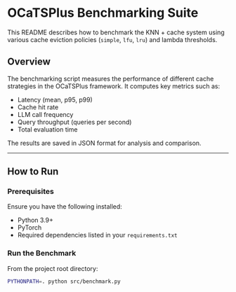 # OCaTSPlus Benchmarking Suite

This README describes how to benchmark the KNN + cache system using various cache eviction policies (`simple`, `lfu`, `lru`) and lambda thresholds.

## Overview

The benchmarking script measures the performance of different cache strategies in the OCaTSPlus framework. It computes key metrics such as:

- Latency (mean, p95, p99)
- Cache hit rate
- LLM call frequency
- Query throughput (queries per second)
- Total evaluation time

The results are saved in JSON format for analysis and comparison.

---

## How to Run

### Prerequisites

Ensure you have the following installed:
- Python 3.9+
- PyTorch
- Required dependencies listed in your `requirements.txt`
### Run the Benchmark

From the project root directory:

```bash
PYTHONPATH=. python src/benchmark.py
